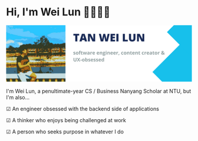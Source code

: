 ﻿# Hi, I'm Wei Lun 👋👩🏾‍💻

<img src="banner.png" alt="banner that says Wei Lun - software engineer, content creator and UX-obssessed, alongside a cartoon illustration of Wei Lun">

I'm Wei Lun, a penultimate-year CS / Business Nanyang Scholar at NTU, but I'm also...

☑ An engineer obsessed with the backend side of applications

☑ A thinker who enjoys being challenged at work

☑ A person who seeks purpose in whatever I do
